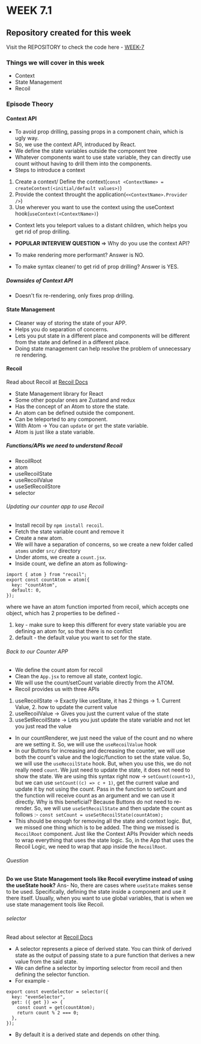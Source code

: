 # WEEK 7.1

## Repository created for this week

Visit the REPOSITORY to check the code here - [WEEK-7](https://github.com/AmanRelan/Week-7-Cohort-2.0)

### Things we will cover in this week

- Context
- State Management
- Recoil

### Episode Theory

#### Context API

- To avoid prop drilling, passing props in a component chain, which is ugly way.
- So, we use the context API, introduced by React.
- We define the state variables outside the component tree
- Whatever components want to use state variable, they can directly use count without having to drill them into the components.
- Steps to introduce a context

1. Create a context/ Define the context(`const <ContextName> = createContext(<initial/default values>)`)
2. Provide the context throught the application(`<<ContextName>.Provider />`)
3. Use wherever you want to use the context using the useContext hook(`useContext(<ContextName>)`)

- Context lets you teleport values to a distant children, which helps you get rid of prop drilling.

- **POPULAR INTERVIEW QUESTION** => Why do you use the context API?
- To make rendering more performant?
  Answer is NO.
- To make syntax cleaner/ to get rid of prop drilling?
  Answer is YES.

##### Downsides of Context API

- Doesn't fix re-rendering, only fixes prop drilling.

#### State Management

- Cleaner way of storing the state of your APP.
- Helps you do separation of concerns.
- Lets you put state in a different place and components will be different from the state and defined in a different place.
- Doing state management can help resolve the problem of unnecessary re rendering.

#### Recoil

Read about Recoil at [Recoil Docs](https://recoiljs.org/)

- State Management library for React
- Some other popular ones are Zustand and redux
- Has the concept of an Atom to store the state.
- An atom can be defined outside the component.
- Can be teleported to any component.
- With Atom -> You can `update` or `get` the state variable.
- Atom is just like a state variable.

##### Functions/APIs we need to understand Recoil

- RecoilRoot
- atom
- useRecoilState
- useRecoilValue
- useSetRecoilStore
- selector

###### Updating our counter app to use Recoil

- Install recoil by `npm install recoil`.
- Fetch the state variable count and remove it
- Create a new atom.
- We will have a separation of concerns, so we create a new folder called `atoms` under `src/` directory
- Under atoms, we create a `count.jsx`.
- Inside count, we define an atom as following-

```
import { atom } from "recoil";
export const countAtom = atom({
  key: "countAtom",
  default: 0,
});

```

where we have an atom function imported from recoil, which accepts one object, which has 2 properties to be defined -

1. key - make sure to keep this different for every state variable you are defining an atom for, so that there is no conflict
2. default - the default value you want to set for the state.

###### Back to our Counter APP

- We define the count atom for recoil
- Clean the `App.jsx` to remove all state, context logic.
- We will use the count/setCount variable directly from the ATOM.
- Recoil provides us with three APIs

1. useRecoilState -> Exactly like useState, it has 2 things -> 1. Current Value, 2. how to update the current value
2. useRecoilValue -> Gives you just the current value of the state
3. useSetRecoilState -> Lets you just update the state variable and not let you just read the value

- In our countRenderer, we just need the value of the count and no where are we setting it.
  So, we will use the `useRecoilValue` hook
- In our Buttons for increasing and decreasing the counter, we will use both the count's value and the logic/function to set the state value.
  So, we will use the `useRecoilState` hook.
  But, when you use this, we do not really need `count`. We just need to update the state, it does not need to show the state.
  We are using this syntax right now -> `setCount(count+1)`, but we can use `setCount((c) => c + 1)`, get the current value and update it by not using the count. Pass in the function to setCount and the function will receive count as an argument and we can use it directly. Why is this beneficial?
  Because Buttons do not need to re-render. So, we will use `useSetRecoilState` and then update the count as follows :-
  `const setCount = useSetRecoilState(countAtom);`
- This should be enough for removing all the state and context logic. But, we missed one thing which is to be added.
  The thing we missed is `RecoilRoot` component.
  Just like the Context APIs Provider which needs to wrap everything that uses the state logic.
  So, in the App that uses the Recoil Logic, we need to wrap that app inside the `RecoilRoot`.

###### Question

**Do we use State Management tools like Recoil everytime instead of using the useState hook?**
Ans- No, there are cases where `useState` makes sense to be used. Specifically, defining the state inside a component and use it there itself. Usually, when you want to use global variables, that is when we use state management tools like Recoil.

###### selector

Read about selector at [Recoil Docs](https://recoiljs.org/docs/basic-tutorial/selectors)

- A selector represents a piece of derived state. You can think of derived state as the output of passing state to a pure function that derives a new value from the said state.
- We can define a selector by importing selector from recoil and then defining the selector function.
- For example -

```
export const evenSelector = selector({
  key: "evenSelector",
  get: ({ get }) => {
    const count = get(countAtom);
    return count % 2 === 0;
  },
});

```

- By default it is a derived state and depends on other thing.
